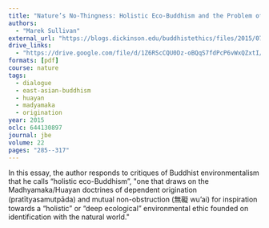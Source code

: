 ```yaml
---
title: "Nature’s No-Thingness: Holistic Eco-Buddhism and the Problem of Universal Identity"
authors:
  - "Marek Sullivan"
external_url: "https://blogs.dickinson.edu/buddhistethics/files/2015/07/JBE-Sullivan.pdf"
drive_links:
  - "https://drive.google.com/file/d/1Z6RScCQU0Dz-oBQqS7fdPcP6vWxQZxtI/view?usp=share_link"
formats: [pdf]
course: nature
tags:
  - dialogue
  - east-asian-buddhism
  - huayan
  - madyamaka
  - origination
year: 2015
oclc: 644130897
journal: jbe
volume: 22
pages: "285--317"
---
```

In this essay, the author responds to critiques of Buddhist environmentalism that he calls “holistic eco-Buddhism”, "one that draws on the Madhyamaka/Huayan doctrines of dependent origination (pratītyasamutpāda) and mutual non-obstruction (無礙 wu’ai) for inspiration towards a “holistic” or “deep ecological” environmental ethic founded on identification with the natural world."
